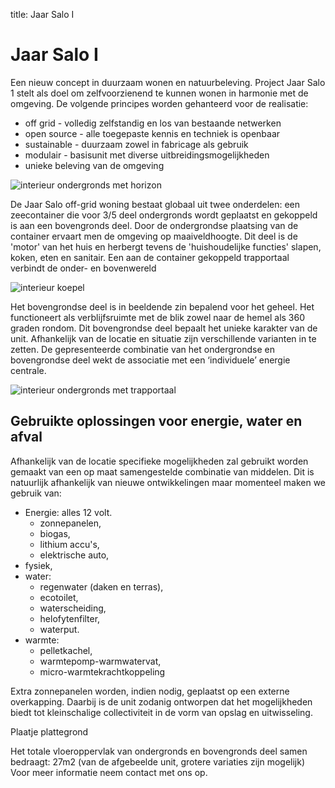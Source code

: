 title: Jaar Salo I

Jaar Salo I
===========

Een nieuw concept in duurzaam wonen en natuurbeleving. Project Jaar Salo 1 stelt als doel om zelfvoorzienend te kunnen wonen in harmonie met de omgeving.
De volgende principes worden gehanteerd voor de realisatie:

* off grid - volledig zelfstandig en los van bestaande netwerken 
* open source - alle toegepaste kennis en techniek is openbaar 
* sustainable - duurzaam zowel in fabricage als gebruik 
* modulair - basisunit met diverse uitbreidingsmogelijkheden 
* unieke beleving van de omgeving 

![interieur ondergronds met horizon](URL)

De Jaar Salo off-grid woning bestaat globaal uit twee onderdelen: een zeecontainer die voor 3/5 deel ondergronds wordt geplaatst en gekoppeld is aan een bovengronds deel. Door de ondergrondse plaatsing van de container ervaart men de omgeving op maaiveldhoogte. Dit deel is de 'motor' van het huis en herbergt tevens de 'huishoudelijke functies' slapen, koken, eten en sanitair. Een aan de container gekoppeld trapportaal verbindt de onder- en bovenwereld


![interieur koepel](URL)

Het bovengrondse deel is in beeldende zin bepalend voor het geheel. Het functioneert als verblijfsruimte met de blik zowel naar de hemel als 360 graden rondom. Dit bovengrondse deel bepaalt het unieke karakter van de unit. Afhankelijk van de locatie en situatie zijn verschillende varianten in te zetten. De gepresenteerde combinatie van het ondergrondse en bovengrondse deel wekt de associatie met een ‘individuele’ energie centrale. 



![interieur ondergronds met trapportaal](URL)

Gebruikte oplossingen voor energie, water en afval
--------------------------------------------------

Afhankelijk van de locatie specifieke mogelijkheden zal gebruikt worden gemaakt van een op maat samengestelde combinatie van middelen. Dit is natuurlijk afhankelijk van nieuwe ontwikkelingen maar momenteel maken we gebruik van:

* Energie: alles 12 volt.
  * zonnepanelen, 
  * biogas, 
  * lithium accu's, 
  * elektrische auto, 
* fysiek, 
* water: 
  * regenwater (daken en terras), 
  * ecotoilet, 
  * waterscheiding, 
  * helofytenfilter, 
  * waterput. 
* warmte: 
  * pelletkachel, 
  * warmtepomp-warmwatervat, 
  * micro-warmtekrachtkoppeling 

Extra zonnepanelen worden, indien nodig, geplaatst op een externe overkapping. Daarbij is de unit zodanig ontworpen dat het mogelijkheden biedt tot kleinschalige collectiviteit in de vorm van opslag en uitwisseling.




Plaatje plattegrond



Het totale vloeroppervlak van ondergronds en bovengronds deel samen bedraagt: 27m2 (van de afgebeelde unit, grotere variaties zijn mogelijk)
Voor meer informatie neem contact met ons op.
